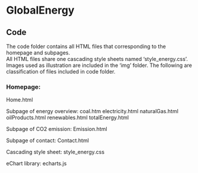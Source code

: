 # GlobalEnergy
## Code
The code folder contains all HTML files that corresponding to the homepage and subpages.  
All HTML files share one cascading style sheets named ‘style_energy.css’.  Images used as illustration are included in the ‘img’ folder. The following are classification of files included in code folder.

### Homepage:
Home.html

Subpage of energy overview:
coal.htm
electricity.html
naturalGas.html
oilProducts.html
renewables.html
totalEnergy.html

Subpage of CO2 emission:
Emission.html

Subpage of contact: 
Contact.html

Cascading style sheet:
style_energy.css

eChart library:
echarts.js

